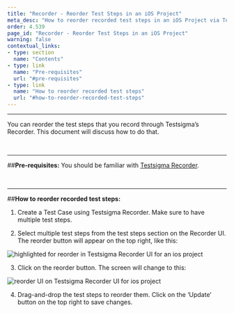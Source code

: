 ```yaml
---
title: "Recorder - Reorder Test Steps in an iOS Project"
meta_desc: "How to reorder recorded test steps in an iOS Project via Testsigma’s Recorder UI."
order: 4.539
page_id: "Recorder - Reorder Test Steps in an iOS Project"
warning: false
contextual_links:
- type: section
  name: "Contents" 
- type: link
  name: "Pre-requisites"
  url: "#pre-requisites"
- type: link
  name: "How to reorder recorded test steps"
  url: "#how-to-reorder-recorded-test-steps"
---
```


---
You can reorder the test steps that you record through Testsigma’s Recorder. This document will discuss how to do that.

&emsp;

---
##**Pre-requisites:**
You should be familiar with [Testsigma Recorder](https://testsigma.com/docs/test-cases/create-steps-recorder/ios-apps/overview/).

&emsp;

---
##**How to reorder recorded test steps:**

1. Create a Test Case using Testsigma Recorder. Make sure to have multiple test steps.
   
2. Select multiple test steps from the test steps section on the Recorder UI. The reorder button will appear on the top right, like this:

![highlighted for reorder in Testsigma Recorder UI for an ios project](https://docs.testsigma.com/images/reuse-elements/highlighted-reorder-mobile-inspector-testsigma-ios.png)

3. Click on the reorder button. The screen will change to this:

![reorder UI on Testsigma Recorder UI for ios project](https://docs.testsigma.com/images/reuse-elements/reorder-ui-testsigma-mobile-inspector-ui-ios.png)

4. Drag-and-drop the test steps to reorder them. Click on the ‘Update’ button on the top right to save changes.


